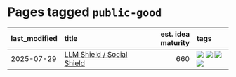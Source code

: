 # Pages tagged `public-good`

|last_modified|title|est. idea maturity|tags
|:---|:---|---:|:---|
|2025-07-29|[LLM Shield / Social Shield](../social_shield.md)|660|[![](https://img.shields.io/badge/tag-experimental-e839f4)](../tags/experimental.md) [![](https://img.shields.io/badge/tag-misinformation-countermeasures-8a140)](../tags/misinformation-countermeasures.md) [![](https://img.shields.io/badge/tag-open-source-83cbca)](../tags/open-source.md) [![](https://img.shields.io/badge/tag-public-good-e33481)](../tags/public-good.md)|